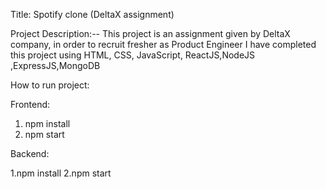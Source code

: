Title: Spotify clone (DeltaX assignment)

Project Description:--
  This project is an assignment given by DeltaX company, in order to recruit fresher as Product Engineer
  I have completed this project using HTML, CSS, JavaScript, ReactJS,NodeJS ,ExpressJS,MongoDB
  
  
How to run project:

Frontend:
  1. npm install 
  2. npm start
  
Backend:

  1.npm install
  2.npm start

   
